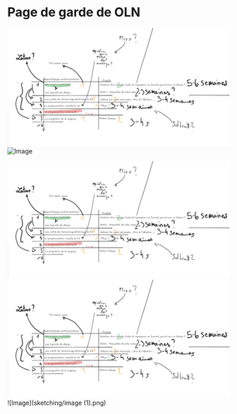 # Page de garde de OLN 
![Image](progression.png)
![Image](OLN/Suite_numérique.png)

![Image](OLN/progression.png)![Image](OLN/progression.png)![Image](sketching/image (1).png)